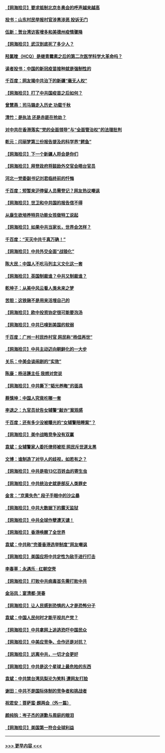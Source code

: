 #### [【网海拾贝】要求抵制北京冬奥会的呼声越来越高](../pages/nsc993/n12868962.md?t=04111401) 
#### [投书：山东村民举报村官涉黑涉恶 投诉无门](../pages/nsc993/n12869726.md?t=04111401) 
#### [伍新：贺台湾访客增多和美德州疫情骤降](../pages/nsc993/n12865651.md?t=04111401) 
#### [【网海拾贝】武汉到底死了多少人？](../pages/nsc993/n12863707.md?t=04111401) 
#### [羟氯喹（HCQ）是继青霉素之后的第二次医学科学大革命吗？](../pages/nsc993/n12638564.md?t=04111401) 
#### [读者投书：中国的新冠疫苗接种就是强制性的](../pages/nsc993/n12859932.md?t=04111401) 
#### [千百度：网友揭中共治下的新疆“毫无人权”](../pages/nsc993/n12858385.md?t=04111401) 
#### [【网海拾贝】打了中共国疫苗之后如何？](../pages/nsc993/n12857866.md?t=04111401) 
#### [曾慧燕：司马璐走入历史 功载千秋](../pages/nsc993/n12856996.md?t=04111401) 
#### [清竹：是执法 还是赤匪在抢劫？](../pages/nsc993/n12856952.md?t=04111401) 
#### [对中共在香港落实“党的全面领导”与“全面管治权”的法理批判](../pages/nsc993/n12856929.md?t=04111401) 
#### [乾元：闫丽梦第三份报告提及的科学界“鳄鱼”](../pages/nsc993/n12855985.md?t=04111401) 
#### [【网海拾贝】下一个新疆人将会是你们](../pages/nsc993/n12855864.md?t=04111401) 
#### [【网海拾贝】拜登政府将鼓励外交官会晤台官员](../pages/nsc993/n12853615.md?t=04111401) 
#### [河北一党委副书记刘君临终前的忏悔](../pages/nsc993/n12849420.md?t=04111401) 
#### [千百度：短暂来沪停留人员需登记？网友热议嘲讽](../pages/nsc993/n12853497.md?t=04111401) 
#### [【网海拾贝】世卫和中共国的报告信不得](../pages/nsc993/n12850902.md?t=04111401) 
#### [从康生欲培养特异功能女孩做特工说起](../pages/nsc993/n12849289.md?t=04111401) 
#### [【网海拾贝】如果中共当家长，世界会怎样？](../pages/nsc993/n12848436.md?t=04111401) 
#### [千百度：“天灭中共千真万确！”](../pages/nsc993/n12845659.md?t=04111401) 
#### [【网海拾贝】中共外交全面“战狼化”](../pages/nsc993/n12845607.md?t=04111401) 
#### [陈大民：中国人不吃马列主义文化这一套](../pages/nsc993/n12842496.md?t=04111401) 
#### [【网海拾贝】英国制裁谁？中共又制裁谁？](../pages/nsc993/n12840909.md?t=04111401) 
#### [乾坤子：从美中风云看人类未来之梦](../pages/nsc993/n12840590.md?t=04111401) 
#### [苦胆：这铁锹不是用来活埋自己的](../pages/nsc993/n12839512.md?t=04111401) 
#### [【网海拾贝】欧中投资协定很可能要泡汤](../pages/nsc993/n12835122.md?t=04111401) 
#### [【网海拾贝】中共已嗅到美国的软弱](../pages/nsc993/n12832411.md?t=04111401) 
#### [千百度：广州一村民炸村官 网民称“杨佳再世”](../pages/nsc993/n12832380.md?t=04111401) 
#### [【网海拾贝】中共主动迈向朝鲜化的一大步](../pages/nsc993/n12829887.md?t=04111401) 
#### [关乐：中美会谈闹剧的“实效”](../pages/nsc993/n12826698.md?t=04111401) 
#### [陈康：杨洁篪主任  我想对您说](../pages/nsc993/n12826609.md?t=04111401) 
#### [【网海拾贝】中共撕下“韬光养晦”的面具](../pages/nsc993/n12826459.md?t=04111401) 
#### [蔡慎坤：中国人究竟吃哪一套](../pages/nsc993/n12826010.md?t=04111401) 
#### [李退之：九官员状告女辅警“敲诈”案观感](../pages/nsc993/n12823984.md?t=04111401) 
#### [千百度：还有多少没被曝光的“女辅警陪睡案”？](../pages/nsc993/n12822136.md?t=04111401) 
#### [【网海拾贝】美中战略竞争没有双赢](../pages/nsc993/n12822105.md?t=04111401) 
#### [袁斌：女辅警家人委托律师被拒 网民斥世道太黑](../pages/nsc993/n12822004.md?t=04111401) 
#### [文博：谁制造了对华人的歧视，如若有之？](../pages/nsc993/n12821635.md?t=04111401) 
#### [【网海拾贝】中共是吸13亿百姓血的寄生虫](../pages/nsc993/n12819191.md?t=04111401) 
#### [【网海拾贝】中共统治史就是部反人类罪史](../pages/nsc993/n12816738.md?t=04111401) 
#### [金言：“京黄失色” 段子手眼中的沙尘暴](../pages/nsc993/n12815700.md?t=04111401) 
#### [【网海拾贝】中共大数据下的露天监狱](../pages/nsc993/n12811075.md?t=04111401) 
#### [【网海拾贝】中共全球作孽遭天谴！](../pages/nsc993/n12810258.md?t=04111401) 
#### [【网海拾贝】香港唤醒了全世界](../pages/nsc993/n12809100.md?t=04111401) 
#### [袁斌：中共称“完善香港选举制度”网友嘲讽](../pages/nsc993/n12808994.md?t=04111401) 
#### [【网海拾贝】美国应将中共定性为敌手进行打击](../pages/nsc993/n12806870.md?t=04111401) 
#### [李春草：永遇乐 · 红朝空壳](../pages/nsc993/n12805365.md?t=04111401) 
#### [【网海拾贝】打败中共病毒首先需打败中共](../pages/nsc993/n12803930.md?t=04111401) 
#### [金浴凤：宴清都‧哭春](../pages/nsc993/n12801601.md?t=04111401) 
#### [【网海拾贝】让人民感到恐惧的人才是恐怖分子](../pages/nsc993/n12799347.md?t=04111401) 
#### [袁斌：中国人民何时才能平视共产党？](../pages/nsc993/n12799306.md?t=04111401) 
#### [【网海拾贝】中共拿网上追逃恐吓中国民众](../pages/nsc993/n12796905.md?t=04111401) 
#### [【网海拾贝】中美应竞争、合作还是对抗？](../pages/nsc993/n12794675.md?t=04111401) 
#### [【网海拾贝】远离中共，一切才会更好](../pages/nsc993/n12793572.md?t=04111401) 
#### [【网海拾贝】中共是这个星球上最危险的东西](../pages/nsc993/n12791400.md?t=04111401) 
#### [袁斌：中共禁台湾凤梨沦为笑料 遭网友打脸](../pages/nsc993/n12791335.md?t=04111401) 
#### [谢田：中共不是国际体制的竞争者和挑战者](../pages/nsc993/n12791212.md?t=04111401) 
#### [祝君安：菩萨蛮·题两会（外一篇）](../pages/nsc993/n12786801.md?t=04111401) 
#### [颜纯钩：岑子杰的道歉与周庭的眼泪](../pages/nsc993/n12786775.md?t=04111401) 
#### [【网海拾贝】美国第一符合全球利益](../pages/nsc993/n12786666.md?t=04111401) 

----
#### [ >>> 更早内容 <<< ](../indexes/nsc993-earlier.md)
